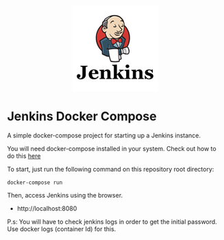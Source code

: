 <div style="text-align:center"><img src="https://github.com/cleversonledur/jenkins-docker-compose/blob/master/images/jenkins.png" alt="drawing" width="200"/></div>

# Jenkins Docker Compose
A simple docker-compose project for starting up a Jenkins instance.

You will need docker-compose installed in your system. Check out how to do this [here](https://docs.docker.com/compose/install/)


To start, just run the following command on this repository root directory:

```
docker-compose run 
```

Then, access Jenkins using the browser.

- http://localhost:8080

P.s: You will have to check jenkins logs in order to get the initial password. Use docker logs (container Id) for this.
